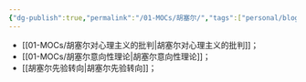 ```yaml
---
{"dg-publish":true,"permalink":"/01-MOCs/胡塞尔/","tags":["personal/blog","哲学/现象学","person/哲学家/胡塞尔"]}
---
```


- [[01-MOCs/胡塞尔对心理主义的批判\|胡塞尔对心理主义的批判]]；
- [[01-MOCs/胡塞尔意向性理论\|胡塞尔意向性理论]]；
- [[胡塞尔先验转向\|胡塞尔先验转向]]；
